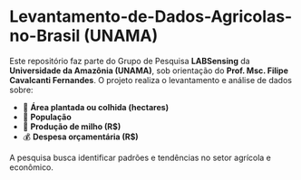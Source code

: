 # Levantamento-de-Dados-Agricolas-no-Brasil (UNAMA)

Este repositório faz parte do Grupo de Pesquisa **LABSensing** da **Universidade da Amazônia (UNAMA)**, sob orientação do **Prof. Msc. Filipe Cavalcanti Fernandes**. O projeto realiza o levantamento e análise de dados sobre:

- 🌱 **Área plantada ou colhida (hectares)**
- 👥 **População**
- 🌽 **Produção de milho (R$)**
- 💰 **Despesa orçamentária (R$)**

A pesquisa busca identificar padrões e tendências no setor agrícola e econômico.

